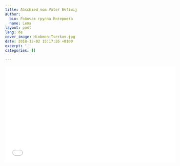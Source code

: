 ```yaml
---
title: Abschied vom Vater Evfimij
author:
  bio: Рабочая группа Интернета
  name: Lena
layout: post
lang: de
cover_image: Hiobmon-Tserkov.jpg
date: 2018-12-02 15:17:26 +0100
excerpt: ''
categories: []

---
```

<iframe width="560" height="315" src="[https://www.youtube.com/embed/CngfG7SPE3U](https://www.youtube.com/embed/CngfG7SPE3U "https://www.youtube.com/embed/CngfG7SPE3U")" frameborder="0" allow="accelerometer; autoplay; encrypted-media; gyroscope; picture-in-picture" allowfullscreen></iframe>